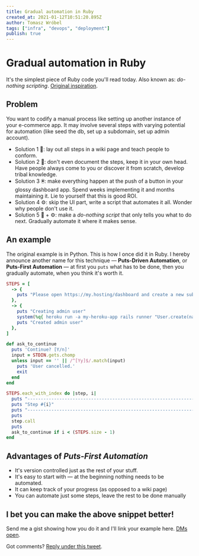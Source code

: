 ```yaml
---
title: Gradual automation in Ruby
created_at: 2021-01-12T10:51:20.895Z
author: Tomasz Wróbel
tags: ["infra", "devops", "deployment"]
publish: true
---
```


# Gradual automation in Ruby

It's the simplest piece of Ruby code you'll read today. Also known as: _do-nothing scripting_. [Original inspiration](https://blog.danslimmon.com/2019/07/15/do-nothing-scripting-the-key-to-gradual-automation/).

## Problem

You want to codify a manual process like setting up another instance of your e-commerce app. It may involve several steps with varying potential for automation (like seed the db, set up a subdomain, set up admin account).

* Solution 1 📖: lay out all steps in a wiki page and teach people to conform.
* Solution 2 🧠: don't even document the steps, keep it in your own head. Have people always come to you or discover it from scratch, develop tribal knowledge.
* Solution 3 🖲: make everything happen at the push of a button in your glossy dashboard app. Spend weeks implementing it and months maintaining it. Lie to yourself that this is good ROI.
* Solution 4 ⚙️: skip the UI part, write a script that automates it all. Wonder why people don't use it.
* Solution 5 📝 + ⚙️: make a _do-nothing script_ that only tells you what to do next. Gradually automate it where it makes sense.

## An example

The original example is in Python. This is how I once did it in Ruby. I hereby announce another name for this technique — **Puts-Driven Automation**, or **Puts-First Automation** — at first you `puts` what has to be done, then you gradually automate, when you think it's worth it.

```ruby
STEPS = [
  -> {
    puts "Please open https://my.hosting/dashboard and create a new subdomain"
  },
  -> {
    puts "Creating admin user"
    system(%q{ heroku run -a my-heroku-app rails runner "User.create(name: 'admin')" })
    puts "Created admin user"
  },
]

def ask_to_continue
  puts 'Continue? [Y/n]'
  input = STDIN.gets.chomp
  unless input == '' || /^[Yy]$/.match(input)
    puts 'User cancelled.'
    exit
  end
end

STEPS.each_with_index do |step, i|
  puts "-----------------------------------------------------------------------"
  puts "Step #{i}"
  puts "-----------------------------------------------------------------------"
  puts
  step.call
  puts
  ask_to_continue if i < (STEPS.size - 1)
end
```

## Advantages of _Puts-First Automation_

* It's version controlled just as the rest of your stuff.
* It's easy to start with — at the beginning nothing needs to be automated.
* It can keep track of your progress (as opposed to a wiki page)
* You can automate just some steps, leave the rest to be done manually

## I bet you can make the above snippet better!

Send me a gist showing how you do it and I'll link your example here. [DMs open](https://twitter.com/tomasz_wro).

Got comments? [Reply under this tweet](https://twitter.com/tomasz_wro/status/1348956291117547520).
